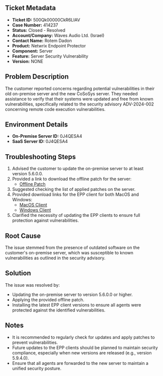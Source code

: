 ## Ticket Metadata
- **Ticket ID:** 500Qk00000CkR6LIAV
- **Case Number:** 414237
- **Status:** Closed - Resolved
- **Account/Company:** Waves Audio Ltd. (Israel)
- **Contact Name:** Rotem Dadon
- **Product:** Netwrix Endpoint Protector
- **Component:** Server
- **Feature:** Server Security Vulnerability
- **Version:** NONE

## Problem Description
The customer reported concerns regarding potential vulnerabilities in their old on-premise server and the new CoSoSys server. They needed assistance to verify that their systems were updated and free from known vulnerabilities, specifically related to the security advisory ADV-2024-002 concerning remote code execution vulnerabilities.

## Environment Details
- **On-Premise Server ID:** 0J4QESA4
- **SaaS Server ID:** 0J4QESA4

## Troubleshooting Steps
1. Advised the customer to update the on-premise server to at least version 5.6.0.0.
2. Provided a link to download the offline patch for the server:
   - [Offline Patch](https://download.endpointprotector.com/offline_patches/MP-HWA-EPP4-U8800.tar.gz)
3. Suggested checking the list of applied patches on the server.
4. Provided download links for the EPP client for both MacOS and Windows:
   - [MacOS Client](https://download.endpointprotector.com/custom_agent/EppClientVulnerability/EPPMac3.0.2.2005.Notarized.tar)
   - [Windows Client](https://download.endpointprotector.com/custom_agent/EppClientVulnerability/EPPClient_v6.2.2.2005.zip)
5. Clarified the necessity of updating the EPP clients to ensure full protection against vulnerabilities.

## Root Cause
The issue stemmed from the presence of outdated software on the customer's on-premise server, which was susceptible to known vulnerabilities as outlined in the security advisory.

## Solution
The issue was resolved by:
- Updating the on-premise server to version 5.6.0.0 or higher.
- Applying the provided offline patch.
- Installing the latest EPP client versions to ensure all agents were protected against the identified vulnerabilities.

## Notes
- It is recommended to regularly check for updates and apply patches to prevent vulnerabilities.
- Future updates to the EPP clients should be planned to maintain security compliance, especially when new versions are released (e.g., version 5.9.4.0).
- Ensure that all agents are forwarded to the new server to maintain a unified security posture.